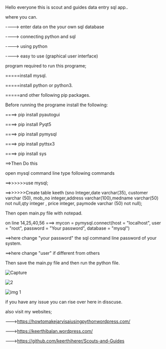 Hello everyone this is scout and guides data entry sql app..

where you can.

----> enter data on the your own sql database

----> connecting python and sql

----> using python

----> easy to use (graphical user interface)

program required to run this programe;

=====install mysql.

=====install python or python3.

=====and other following pip packages.

Before running the programe install the following:

====> pip install pyautogui

====> pip install Pyqt5

====> pip install pymysql

====> pip install pyttsx3

====> pip install sys

==>Then Do this

open mysql command line type following commands

==>>>>>>use mysql;

==>>>>>>Create table keeth (sno Integer,date varchar(35), customer varchar (50), mob_no integer,address varchar(100),medname varchar(50) not null,qty integer , price integer, paymode varchar (50) not null);

Then open main.py file with notepad.

on line 14,25,40,56 ===> mycon = pymysql.connect(host = "localhost", user = "root", password = "Your password", database = "mysql") 

==>here change "your password" the sql command line password of your system.

==>here change "user" if different from others

Then save the main.py file and then run the python file.


![Capture](https://github.com/keerthiherer/scout-and-guides-data-entry-sql/assets/136905413/94f52598-21e0-476a-bd8d-4c70501a0c7c)





![2](https://github.com/keerthiherer/scout-and-guides-data-entry-sql/assets/136905413/300b7d44-00a5-44d2-89e1-69f6d3837108)





![img 1](https://github.com/keerthiherer/scout-and-guides-data-entry-sql/assets/136905413/25abc267-8659-4184-9259-2c673f37c81d)


if you have any issue you can rise over here in disscuse.

also visit my websites;

--->https://howtomakejarvisaiusingpythonwordpress.com/

--->https://keerthibalan.wordpress.com/

--->https://github.com/keerthiherer/Scouts-and-Guides
